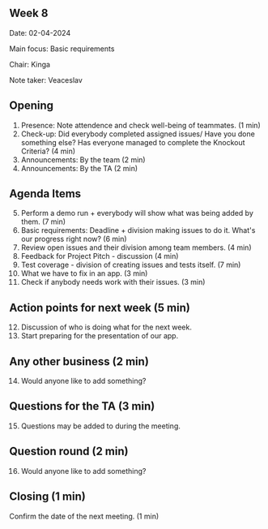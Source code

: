 ## Week 8
Date:           02-04-2024

Main focus:     Basic requirements 

Chair:          Kinga

Note taker:     Veaceslav


## Opening

1. Presence: Note attendence and check well-being of teammates. (1 min)
2. Check-up: Did everybody completed assigned issues/ Have you done something else? Has everyone managed to complete the Knockout Criteria? (4 min)
3. Announcements: By the team (2 min)
4. Announcements: By the TA (2 min)


## Agenda Items

5. Perform a demo run + everybody will show what was being added by them. (7 min)
6. Basic requirements: Deadline + division making issues to do it. What's our progress right now? (6 min)
7. Review open issues and their division among team members. (4 min)
8. Feedback for Project Pitch - discussion (4 min)
9. Test coverage - division of creating issues and tests itself. (7 min)
10. What we have to fix in an app. (3 min)
11. Check if anybody needs work with their issues. (3 min)



## Action points for next week (5 min)

12. Discussion of who is doing what for the next week.
13. Start preparing for the presentation of our app.


## Any other business (2 min)

14. Would anyone like to add something?


## Questions for the TA (3 min)

15. Questions may be added to during the meeting.


## Question round (2 min)

16. Would anyone like to add something?


## Closing (1 min)

Confirm the date of the next meeting. (1 min)
